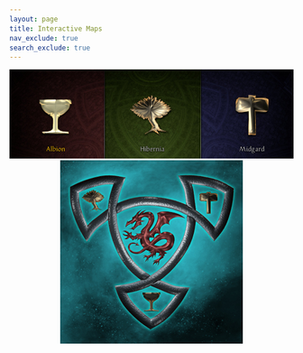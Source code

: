 ```yaml
---
layout: page
title: Interactive Maps
nav_exclude: true
search_exclude: true
---
```


<div class="imgbox">
<img class="center-fit" src="assets/zones/overview/3_realms.jpg" usemap="#overview_map">
<center><a href="rvr.html"><img class="center-fit" src="assets/zones/overview/rvr.jpg"></a></center>
</div>

<map name="overview_map">
  <area shape="rect" coords="1,1,335,314" alt="Raumarik" href="albion.html">
  <area shape="rect" coords="337,1,676,314" alt="Raumarik" href="hibernia.html">
  <area shape="rect" coords="678,1,1005,314" alt="Raumarik" href="midgard.html">
</map>

